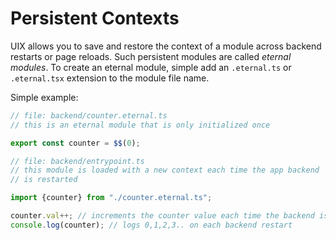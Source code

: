 # Persistent Contexts

UIX allows you to save and restore the context of a module across backend restarts or page reloads.
Such persistent modules are called *eternal modules*.
To create an eternal module, simple add an `.eternal.ts` or `.eternal.tsx` extension to the module file name.

Simple example:

```ts
// file: backend/counter.eternal.ts
// this is an eternal module that is only initialized once

export const counter = $$(0);
```

```ts
// file: backend/entrypoint.ts
// this module is loaded with a new context each time the app backend
// is restarted

import {counter} from "./counter.eternal.ts";

counter.val++; // increments the counter value each time the backend is restarted
console.log(counter); // logs 0,1,2,3.. on each backend restart
```
